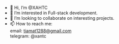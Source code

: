 - 👋 Hi, I’m @XAHTC
- 👀 I’m interested in Full-stack development.
- 💞️ I’m looking to collaborate on interesting projects.
- 📫 How to reach me: <br>
        email: tiamat1288@gmail.com <br>
        telegram: @xantc
